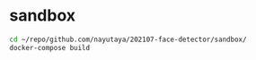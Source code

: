 # sandbox

```sh
cd ~/repo/github.com/nayutaya/202107-face-detector/sandbox/
docker-compose build
```
